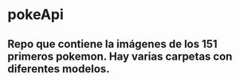 # pokeApi
## Repo que contiene la imágenes de los 151 primeros pokemon. Hay varias carpetas con diferentes modelos. 
